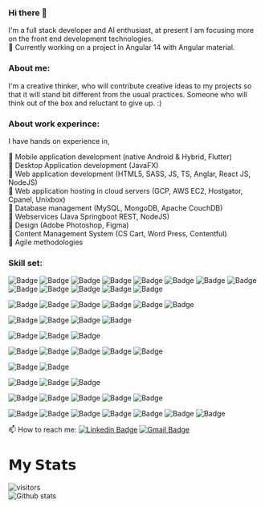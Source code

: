 
### Hi there 👋

I'm a full stack developer and AI enthusiast, at present I am focusing more on the front end development technologies.<br/>
🔭 Currently working on a project in Angular 14 with Angular material.

### About me:
I'm a creative thinker, who will contribute creative ideas to my projects so that it will stand bit different from the usual practices.
Someone who will think out of the box and reluctant to give up. :)

### About work experince: 
I have hands on experience in, <br/>

📌 Mobile application development (native Android & Hybrid, Flutter) <br/>
📌 Desktop Application development (JavaFX) <br/>
📌 Web application development (HTML5, SASS, JS, TS, Anglar, React JS, NodeJS) <br/>
📌 Web application hosting in cloud servers (GCP, AWS EC2, Hostgator, Cpanel, Unixbox) <br/>
📌 Database management (MySQL, MongoDB, Apache CouchDB) <br/>
📌 Webservices (Java Springboot REST, NodeJS) <br/>
📌 Design (Adobe Photoshop, Figma) <br/>
📌 Content Management System (CS Cart, Word Press, Contentful) <br/>
📌 Agile methodologies <br/>

### Skill set:
![Badge](https://img.shields.io/badge/-HTML5-brightgreen)
![Badge](https://img.shields.io/badge/-Bootstrap-brightgreen)
![Badge](https://img.shields.io/badge/-SCSS-brightgreen)
![Badge](https://img.shields.io/badge/-JavaScript-brightgreen)
![Badge](https://img.shields.io/badge/-TypeScript-grbrightgreeneen)
![Badge](https://img.shields.io/badge/-Angular-brightgreen)
![Badge](https://img.shields.io/badge/-ReactJS-brightgreen)
![Badge](https://img.shields.io/badge/-jQuery-brightgreen)
![Badge](https://img.shields.io/badge/-jQueryMobile-brightgreen)
![Badge](https://img.shields.io/badge/-ApacheCordova-brightgreen)
![Badge](https://img.shields.io/badge/-NodeJS-brightgreen)
![Badge](https://img.shields.io/badge/-MaterialUI-brightgreen)
![Badge](https://img.shields.io/badge/-AngularMaterial-brightgreen)

![Badge](https://img.shields.io/badge/-Java-orange)
![Badge](https://img.shields.io/badge/-springboot-orange)
![Badge](https://img.shields.io/badge/-Webservices(Rest)-orange)
![Badge](https://img.shields.io/badge/-JAVAFX-orange)
![Badge](https://img.shields.io/badge/-XML-orange)
![Badge](https://img.shields.io/badge/-FXML-orange)

![Badge](https://img.shields.io/badge/-MySQL-9cf)
![Badge](https://img.shields.io/badge/-MongoDB-9cf)
![Badge](https://img.shields.io/badge/-SQLite-9cf)
![Badge](https://img.shields.io/badge/-ApacheCouchDB-9cf)

![Badge](https://img.shields.io/badge/-MSWindows-red)
![Badge](https://img.shields.io/badge/-Linux-red)
![Badge](https://img.shields.io/badge/-Unix-red)

![Badge](https://img.shields.io/badge/-Github-yellow)
![Badge](https://img.shields.io/badge/-Rally-yellow)
![Badge](https://img.shields.io/badge/-Jira-yellow)
![Badge](https://img.shields.io/badge/-Clickup-yellow)
![Badge](https://img.shields.io/badge/-MicrosoftAzure-yellow)

![Badge](https://img.shields.io/badge/-AdobePhotoshop-purple)
![Badge](https://img.shields.io/badge/-Figma-purple)

![Badge](https://img.shields.io/badge/-Contentful-lightblue)
![Badge](https://img.shields.io/badge/-WordPress-lightblue)
![Badge](https://img.shields.io/badge/-CScart-lightblue)

![Badge](https://img.shields.io/badge/-Eclipse-lightgrey)
![Badge](https://img.shields.io/badge/-AndroidStudio-lightgrey)
![Badge](https://img.shields.io/badge/-MSVisualStudioCode-lightgrey)
![Badge](https://img.shields.io/badge/-Brackets-lightgrey)
![Badge](https://img.shields.io/badge/-Cursor-lightgrey)

![Badge](https://img.shields.io/badge/-ApacheTomcat-blue)
![Badge](https://img.shields.io/badge/-MySQL-blue)
![Badge](https://img.shields.io/badge/-GCP-blue)
![Badge](https://img.shields.io/badge/-AWSEC2-blue)
![Badge](https://img.shields.io/badge/-GoogleCloudServer-blue)
![Badge](https://img.shields.io/badge/-NodeJSExpress-blue)
![Badge](https://img.shields.io/badge/-Unixbox-blue)

📫 How to reach me:
[![Linkedin Badge](https://img.shields.io/badge/-GokulNair-blue?style=flat&logo=Linkedin&logoColor=white&link=https://www.linkedin.com/in/gkl-nair/)](https://www.linkedin.com/in/gkl-nair/)
[![Gmail Badge](https://img.shields.io/badge/-gokul20401-c14438?style=flat&logo=Gmail&logoColor=white&link=mailto:gokul20401@gmail.com)](mailto:gokul20401@gmail.com)

# 𝗠𝘆 𝗦𝘁𝗮𝘁𝘀
![visitors](https://visitor-badge.laobi.icu/badge?page_id=gokul777.gokul777) <br/>
![Github stats](https://github-readme-stats.vercel.app/api?username=gokul777&show_icons=true&hide_border=true)


